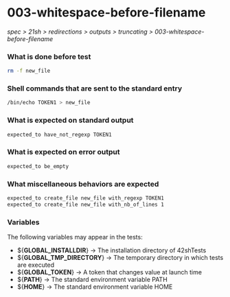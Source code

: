 # 003-whitespace-before-filename

*spec > 21sh > redirections > outputs > truncating > 003-whitespace-before-filename*

### What is done before test

```bash
rm -f new_file
```

### Shell commands that are sent to the standard entry

```bash
/bin/echo TOKEN1 > new_file

```

### What is expected on standard output

```bash
expected_to have_not_regexp TOKEN1
```

### What is expected on error output

```bash
expected_to be_empty
```

### What miscellaneous behaviors are expected

```bash
expected_to create_file new_file with_regexp TOKEN1
expected_to create_file new_file with_nb_of_lines 1
```

### Variables

The following variables may appear in the tests:

* ${**GLOBAL_INSTALLDIR**} -> The installation directory of 42shTests
* ${**GLOBAL_TMP_DIRECTORY**} -> The temporary directory in which tests are executed
* ${**GLOBAL_TOKEN**} -> A token that changes value at launch time
* ${**PATH**} -> The standard environment variable PATH
* ${**HOME**} -> The standard environment variable HOME
